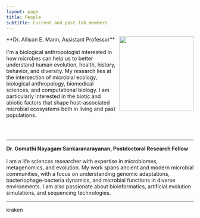 ```yaml
---
layout: page
title: People
subtitle: Current and past lab members
---
```


<img align="right" height="200" src="/assets/img/allie.png"> 
**Dr. Allison E. Mann, Assistant Professor** 
<br/>
<br/>I'm a biological anthropologist interested in how microbes can help us to better understand human evolution, health, history, behavior, and diversity. My research lies at the intersection of microbial ecology, biological anthropology, biomedical sciences, and computational biology. I am particularly interested in the biotic and abiotic factors that shape host-associated microbial ecosystems both in living and past populations.

<a href="https://uwyomagelab.github.io/assets/pdf/Mann_CV.pdf" title="Download CV"><i class="fa fa-file" aria-hidden="true" style="font-size:25px;padding-left:5px;padding-right:5px"></i></a>
<a href="mailto:amann11@uwyo.edu" title="Contact"><i class="fa fa-envelope" aria-hidden="true" 
style="font-size:25px;padding-left:5px;padding-right:5px"></i></a>
<a href="https://orcid.org/0000-0001-7170-6017" title="ORCID"><i class="fab fa-orcid" style="font-size:25px;padding-left:5px;padding-right:5px"></i></a>
<a href="https://github.com/aemann01" title="GitHub"><i class="fab fa-github" style="font-size:25px;padding-left:5px;padding-right:5px"></i></a>
<a href="https://aemann01.github.io/" title="Web site"><i class="fas fa-home" style="font-size:25px;padding-left:5px;padding-right:5px"></i></a>


<hr>

**Dr. Gomathi Nayagam Sankaranarayanan, Postdoctoral Research Fellow** 
<br/>
<br/>I am a life sciences researcher with expertise in microbiomes, metagenomics, and evolution. My work spans ancient and modern microbial communities, with a focus on understanding genomic adaptations, bacteriophage-bacteria dynamics, and microbial functions in diverse environments. I am also passionate about bioinformatics, artificial evolution simulations, and sequencing technologies.

<hr>
kraken 

